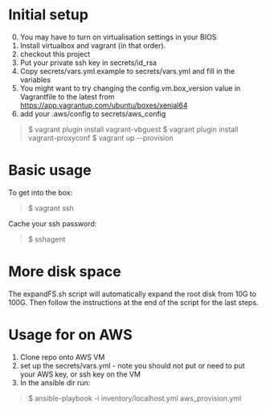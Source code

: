 
# Initial setup
0. You may have to turn on virtualisation settings in your BIOS
0. Install virtualbox and vagrant (in that order).
0. checkout this project
1. Put your private ssh key in secrets/id_rsa
2. Copy secrets/vars.yml.example to secrets/vars.yml and fill in the variables
3. You might want to try changing the config.vm.box_version value in Vagrantfile to the latest from https://app.vagrantup.com/ubuntu/boxes/xenial64
4. add your .aws/config to secrets/aws_config
> $ vagrant plugin install vagrant-vbguest
> $ vagrant plugin install vagrant-proxyconf
> $ vagrant up --provision

# Basic usage
To get into the box:
> $ vagrant ssh

Cache your ssh password:
> $ sshagent

# More disk space
The expandFS.sh script will automatically expand the root disk from 10G to 100G.
Then follow the instructions at the end of the script for the last steps.

# Usage for on AWS

1. Clone repo onto AWS VM
2. set up the secrets/vars.yml - note you should not put or need to put your AWS
key, or ssh key on the VM
3. In the ansible dir run:

> $ ansible-playbook -i inventory/localhost.yml aws_provision.yml
